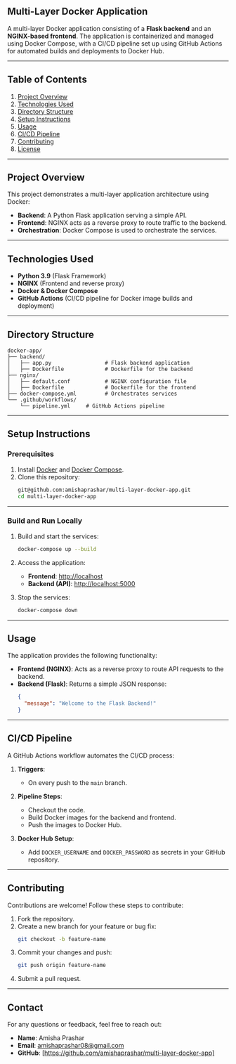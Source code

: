 
## **Multi-Layer Docker Application**

A multi-layer Docker application consisting of a **Flask backend** and an **NGINX-based frontend**. The application is containerized and managed using Docker Compose, with a CI/CD pipeline set up using GitHub Actions for automated builds and deployments to Docker Hub.

---

## **Table of Contents**

1. [Project Overview](#project-overview)
2. [Technologies Used](#technologies-used)
3. [Directory Structure](#directory-structure)
4. [Setup Instructions](#setup-instructions)
5. [Usage](#usage)
6. [CI/CD Pipeline](#cicd-pipeline)
7. [Contributing](#contributing)
8. [License](#license)

---

## **Project Overview**

This project demonstrates a multi-layer application architecture using Docker:

- **Backend**: A Python Flask application serving a simple API.
- **Frontend**: NGINX acts as a reverse proxy to route traffic to the backend.
- **Orchestration**: Docker Compose is used to orchestrate the services.

---

## **Technologies Used**

- **Python 3.9** (Flask Framework)
- **NGINX** (Frontend and reverse proxy)
- **Docker & Docker Compose**
- **GitHub Actions** (CI/CD pipeline for Docker image builds and deployment)

---

## **Directory Structure**

```
docker-app/
├── backend/
│   ├── app.py                 # Flask backend application
│   ├── Dockerfile             # Dockerfile for the backend
├── nginx/
│   ├── default.conf           # NGINX configuration file
│   ├── Dockerfile             # Dockerfile for the frontend
├── docker-compose.yml         # Orchestrates services
└── .github/workflows/
    └── pipeline.yml     # GitHub Actions pipeline
```

---

## **Setup Instructions**

### **Prerequisites**
1. Install [Docker](https://www.docker.com/) and [Docker Compose](https://docs.docker.com/compose/).
2. Clone this repository:
   ```bash
   git@github.com:amishaprashar/multi-layer-docker-app.git
   cd multi-layer-docker-app
   ```

---

### **Build and Run Locally**

1. Build and start the services:
   ```bash
   docker-compose up --build
   ```

2. Access the application:
   - **Frontend**: [http://localhost](http://localhost)
   - **Backend (API)**: [http://localhost:5000](http://localhost:5000)

3. Stop the services:
   ```bash
   docker-compose down
   ```

---

## **Usage**

The application provides the following functionality:

- **Frontend (NGINX)**: Acts as a reverse proxy to route API requests to the backend.
- **Backend (Flask)**: Returns a simple JSON response:
  ```json
  {
    "message": "Welcome to the Flask Backend!"
  }
  ```

---

## **CI/CD Pipeline**

A GitHub Actions workflow automates the CI/CD process:

1. **Triggers**:
   - On every push to the `main` branch.

2. **Pipeline Steps**:
   - Checkout the code.
   - Build Docker images for the backend and frontend.
   - Push the images to Docker Hub.

3. **Docker Hub Setup**:
   - Add `DOCKER_USERNAME` and `DOCKER_PASSWORD` as secrets in your GitHub repository.

---

## **Contributing**

Contributions are welcome! Follow these steps to contribute:

1. Fork the repository.
2. Create a new branch for your feature or bug fix:
   ```bash
   git checkout -b feature-name
   ```
3. Commit your changes and push:
   ```bash
   git push origin feature-name
   ```
4. Submit a pull request.

---

## **Contact**

For any questions or feedback, feel free to reach out:

- **Name**: Amisha Prashar
- **Email**: amishaprashar08@gmail.com
- **GitHub**: [https://github.com/amishaprashar/multi-layer-docker-app]


